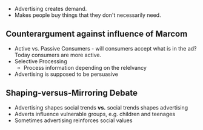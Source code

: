 - Advertising creates demand.
- Makes people buy things that they don't necessarily need.

Counterargument against influence of Marcom
-------------------------------------------
- Active vs. Passive Consumers - will consumers accept what is in the ad? Today consumers are more active.
- Selective Processing
    - Process information depending on the relelvancy
- Advertising is supposed to be persuasive

Shaping-versus-Mirroring Debate
-------------------------------
- Advertising shapes social trends **vs.** social trends shapes advertising
- Adverts influence vulnerable groups, e.g. children and teenages
- Sometimes advertising reinforces social values

